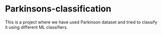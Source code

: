 # Parkinsons-classification
This is a project where we have used Parkinson dataset and tried to classify it using different ML classifiers.
